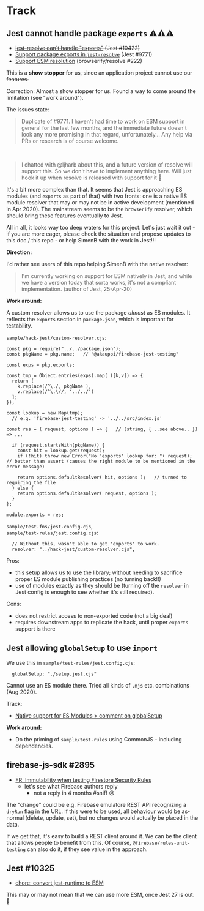 # Track

## Jest cannot handle package `exports` ⚠️⚠️⚠️

- <strike>[jest-resolve can't handle "exports"](https://github.com/facebook/jest/issues/10422) (Jest #10422)</strike>
- [Support package exports in `jest-resolve`](https://github.com/facebook/jest/issues/9771) (Jest #9771)
- [Support ESM resolution](https://github.com/browserify/resolve/issues/222) (browserify/resolve #222)

<strike>This is a **show stopper** for us, since an application project cannot use our features.</strike>

Correction: Almost a show stopper for us. Found a way to come around the limitation (see "work around").

The issues state:

>Duplicate of #9771. I haven't had time to work on ESM support in general for the last few months, and the immediate future doesn't look any more promising in that regard, unfortunately... Any help via PRs or research is of course welcome.

&nbsp;
>I chatted with @ljharb about this, and a future version of resolve will support this. So we don't have to implement anything here. Will just hook it up when resolve is released with support for it 🎉

It's a bit more complex than that. It seems that Jest is approaching ES modules (and `exports` as part of that) with two fronts: one is a native ES module resolver that may or may not be in active development (mentioned in Apr 2020). The mainstream seems to be the `browserify` resolver, which should bring these features eventually to Jest.

All in all, it looks way too deep waters for this project. Let's just wait it out - if you are more eager, please check the situation and propose updates to this doc / this repo - or help SimenB with the work in Jest!!!

**Direction:**

I'd rather see users of this repo helping SimenB with the native resolver:

>I'm currently working on support for ESM natively in Jest, and while we have a version today that sorta works, it's not a compliant implementation. (author of Jest, 25-Apr-20)

**Work around:**

A custom resolver allows us to use the package *almost* as ES modules. It reflects the `exports` section in `package.json`, which is important for testability.

`sample/hack-jest/custom-resolver.cjs`:

```
const pkg = require("../../package.json");
const pkgName = pkg.name;   // "@akauppi/firebase-jest-testing"

const exps = pkg.exports;

const tmp = Object.entries(exps).map( ([k,v]) => {
  return [
    k.replace(/^\./, pkgName ),
    v.replace(/^\.\//, '../../')
  ];
});

const lookup = new Map(tmp);
  // e.g. 'firebase-jest-testing' -> '../../src/index.js'

const res = ( request, options ) => {   // (string, { ..see above.. }) => ...

  if (request.startsWith(pkgName)) {
    const hit = lookup.get(request);
    if (!hit) throw new Error("No 'exports' lookup for: "+ request);    // better than assert (causes the right module to be mentioned in the error message)

    return options.defaultResolver( hit, options );   // turned to requiring the file
  } else {
    return options.defaultResolver( request, options );
  }
};

module.exports = res;
```

`sample/test-fns/jest.config.cjs`,<br />
`sample/test-rules/jest.config.cjs`:

```
  // Without this, wasn't able to get 'exports' to work.
  resolver: "../hack-jest/custom-resolver.cjs",
```

Pros:

- this setup allows us to use the library; without needing to sacrifice proper ES module publishing practices (no turning back!!)
- use of modules exactly as they should be (turning off the `resolver` in Jest config is enough to see whether it's still required).

Cons:

- does not restrict access to non-exported code (not a big deal)
- requires downstream apps to replicate the hack, until proper `exports` support is there


## Jest allowing `globalSetup` to use `import`

We use this in `sample/test-rules/jest.config.cjs`:

```
  globalSetup: "./setup.jest.cjs"
```

Cannot use an ES module there. Tried all kinds of `.mjs` etc. combinations (Aug 2020).

Track:

- [Native support for ES Modules > comment on globalSetup](https://github.com/facebook/jest/issues/9430#issuecomment-653818834)


**Work around:**
 
- Do the priming of `sample/test-rules` using CommonJS - including dependencies.

 
## firebase-js-sdk #2895

- [FR: Immutability when testing Firestore Security Rules](https://github.com/firebase/firebase-js-sdk/issues/2895) 
   - let's see what Firebase authors reply
		- not a reply in 4 months #sniff 😢

The "change" could be e.g. Firebase emulatore REST API recognizing a `dryRun` flag in the URL. If this were to be used, all behaviour would be as-normal (delete, update, set), but no changes would actually be placed in the data.

If we get that, it's easy to build a REST client around it. We can be the client that allows people to benefit from this. Of course, `@firebase/rules-unit-testing` can also do it, if they see value in the approach.


## Jest #10325

- [chore: convert jest-runtime to ESM](https://github.com/facebook/jest/pull/10325)

This may or may not mean that we can use more ESM, once Jest 27 is out. 🤞